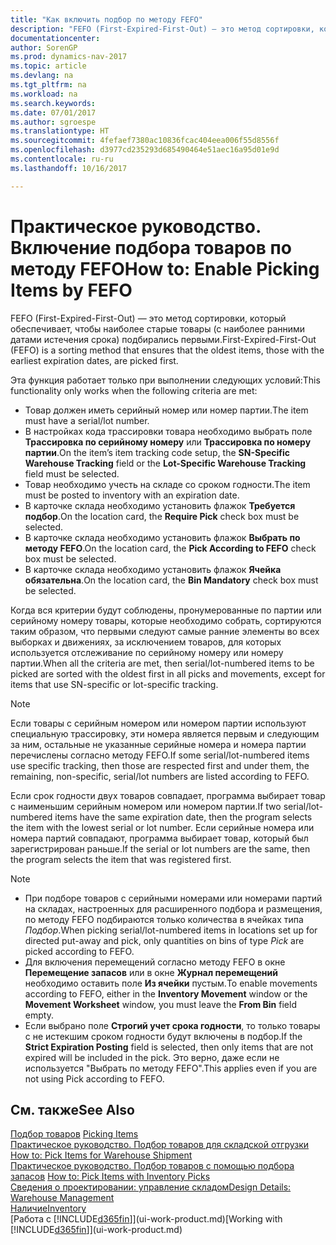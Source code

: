 ```yaml
---
title: "Как включить подбор по методу FEFO"
description: "FEFO (First-Expired-First-Out) — это метод сортировки, который обеспечивает, чтобы наиболее старые товары (с наиболее ранними датами истечения срока) подбирались первыми."
documentationcenter: 
author: SorenGP
ms.prod: dynamics-nav-2017
ms.topic: article
ms.devlang: na
ms.tgt_pltfrm: na
ms.workload: na
ms.search.keywords: 
ms.date: 07/01/2017
ms.author: sgroespe
ms.translationtype: HT
ms.sourcegitcommit: 4fefaef7380ac10836fcac404eea006f55d8556f
ms.openlocfilehash: d3977cd235293d685490464e51aec16a95d01e9d
ms.contentlocale: ru-ru
ms.lasthandoff: 10/16/2017

---
```

# <a name="how-to-enable-picking-items-by-fefo"></a><span data-ttu-id="16ba1-103">Практическое руководство. Включение подбора товаров по методу FEFO</span><span class="sxs-lookup"><span data-stu-id="16ba1-103">How to: Enable Picking Items by FEFO</span></span>
<span data-ttu-id="16ba1-104">FEFO (First-Expired-First-Out) — это метод сортировки, который обеспечивает, чтобы наиболее старые товары (с наиболее ранними датами истечения срока) подбирались первыми.</span><span class="sxs-lookup"><span data-stu-id="16ba1-104">First-Expired-First-Out (FEFO) is a sorting method that ensures that the oldest items, those with the earliest expiration dates, are picked first.</span></span>  

 <span data-ttu-id="16ba1-105">Эта функция работает только при выполнении следующих условий:</span><span class="sxs-lookup"><span data-stu-id="16ba1-105">This functionality only works when the following criteria are met:</span></span>  

-   <span data-ttu-id="16ba1-106">Товар должен иметь серийный номер или номер партии.</span><span class="sxs-lookup"><span data-stu-id="16ba1-106">The item must have a serial/lot number.</span></span>  
-   <span data-ttu-id="16ba1-107">В настройках кода трассировки товара необходимо выбрать поле **Трассировка по серийному номеру** или **Трассировка по номеру партии**.</span><span class="sxs-lookup"><span data-stu-id="16ba1-107">On the item’s item tracking code setup, the **SN-Specific Warehouse Tracking** field or the **Lot-Specific Warehouse Tracking** field must be selected.</span></span>  
-   <span data-ttu-id="16ba1-108">Товар необходимо учесть на складе со сроком годности.</span><span class="sxs-lookup"><span data-stu-id="16ba1-108">The item must be posted to inventory with an expiration date.</span></span>  
-   <span data-ttu-id="16ba1-109">В карточке склада необходимо установить флажок **Требуется подбор**.</span><span class="sxs-lookup"><span data-stu-id="16ba1-109">On the location card, the **Require Pick** check box must be selected.</span></span>  
-   <span data-ttu-id="16ba1-110">В карточке склада необходимо установить флажок **Выбрать по методу FEFO**.</span><span class="sxs-lookup"><span data-stu-id="16ba1-110">On the location card, the **Pick According to FEFO** check box must be selected.</span></span>  
-   <span data-ttu-id="16ba1-111">В карточке склада необходимо установить флажок **Ячейка обязательна**.</span><span class="sxs-lookup"><span data-stu-id="16ba1-111">On the location card, the **Bin Mandatory** check box must be selected.</span></span>  

 <span data-ttu-id="16ba1-112">Когда вся критерии будут соблюдены, пронумерованные по партии или серийному номеру товары, которые необходимо собрать, сортируются таким образом, что первыми следуют самые ранние элементы во всех выборках и движениях, за исключением товаров, для которых используется отслеживание по серийному номеру или номеру партии.</span><span class="sxs-lookup"><span data-stu-id="16ba1-112">When all the criteria are met, then serial/lot-numbered items to be picked are sorted with the oldest first in all picks and movements, except for items that use SN-specific or lot-specific tracking.</span></span>  

> [!NOTE]  
>  <span data-ttu-id="16ba1-113">Если товары с серийным номером или номером партии используют специальную трассировку, эти номера является первым и следующим за ним, остальные не указанные серийные номера и номера партии перечислены согласно методу FEFO.</span><span class="sxs-lookup"><span data-stu-id="16ba1-113">If some serial/lot-numbered items use specific tracking, then those are respected first and under them, the remaining, non-specific, serial/lot numbers are listed according to FEFO.</span></span>  

 <span data-ttu-id="16ba1-114">Если срок годности двух товаров совпадает, программа выбирает товар с наименьшим серийным номером или номером партии.</span><span class="sxs-lookup"><span data-stu-id="16ba1-114">If two serial/lot-numbered items have the same expiration date, then the program selects the item with the lowest serial or lot number.</span></span> <span data-ttu-id="16ba1-115">Если серийные номера или номера партий совпадают, программа выбирает товар, который был зарегистрирован раньше.</span><span class="sxs-lookup"><span data-stu-id="16ba1-115">If the serial or lot numbers are the same, then the program selects the item that was registered first.</span></span>  

> [!NOTE]  
>  -   <span data-ttu-id="16ba1-116">При подборе товаров с серийными номерами или номерами партий на складах, настроенных для расширенного подбора и размещения, по методу FEFO подбираются только количества в ячейках типа *Подбор*.</span><span class="sxs-lookup"><span data-stu-id="16ba1-116">When picking serial/lot-numbered items in locations set up for directed put-away and pick, only quantities on bins of type *Pick* are picked according to FEFO.</span></span>  
> -   <span data-ttu-id="16ba1-117">Для включения перемещений согласно методу FEFO в окне **Перемещение запасов** или в окне **Журнал перемещений** необходимо оставить поле **Из ячейки** пустым.</span><span class="sxs-lookup"><span data-stu-id="16ba1-117">To enable movements according to FEFO, either in the **Inventory Movement** window or the **Movement Worksheet** window, you must leave the **From Bin** field empty.</span></span>  
> -   <span data-ttu-id="16ba1-118">Если выбрано поле **Строгий учет срока годности**, то только товары с не истекшим сроком годности будут включены в подбор.</span><span class="sxs-lookup"><span data-stu-id="16ba1-118">If the **Strict Expiration Posting** field is selected, then only items that are not expired will be included in the pick.</span></span> <span data-ttu-id="16ba1-119">Это верно, даже если не используется "Выбрать по методу FEFO".</span><span class="sxs-lookup"><span data-stu-id="16ba1-119">This applies even if you are not using Pick according to FEFO.</span></span>  

## <a name="see-also"></a><span data-ttu-id="16ba1-120">См. также</span><span class="sxs-lookup"><span data-stu-id="16ba1-120">See Also</span></span>  
<span data-ttu-id="16ba1-121">[Подбор товаров](warehouse-pick-items.md) </span><span class="sxs-lookup"><span data-stu-id="16ba1-121">[Picking Items](warehouse-pick-items.md) </span></span>  
<span data-ttu-id="16ba1-122">[Практическое руководство. Подбор товаров для складской отгрузки](warehouse-how-to-pick-items-for-warehouse-shipment.md) </span><span class="sxs-lookup"><span data-stu-id="16ba1-122">[How to: Pick Items for Warehouse Shipment](warehouse-how-to-pick-items-for-warehouse-shipment.md) </span></span>  
<span data-ttu-id="16ba1-123">[Практическое руководство. Подбор товаров с помощью подбора запасов](warehouse-how-to-pick-items-with-inventory-picks.md) </span><span class="sxs-lookup"><span data-stu-id="16ba1-123">[How to: Pick Items with Inventory Picks](warehouse-how-to-pick-items-with-inventory-picks.md) </span></span>  
[<span data-ttu-id="16ba1-124">Сведения о проектировании: управление складом</span><span class="sxs-lookup"><span data-stu-id="16ba1-124">Design Details: Warehouse Management</span></span>](design-details-warehouse-management.md)  
[<span data-ttu-id="16ba1-125">Наличие</span><span class="sxs-lookup"><span data-stu-id="16ba1-125">Inventory</span></span>](inventory-manage-inventory.md)  
<span data-ttu-id="16ba1-126">[Работа с [!INCLUDE[d365fin](includes/d365fin_md.md)]](ui-work-product.md)</span><span class="sxs-lookup"><span data-stu-id="16ba1-126">[Working with [!INCLUDE[d365fin](includes/d365fin_md.md)]](ui-work-product.md)</span></span>

